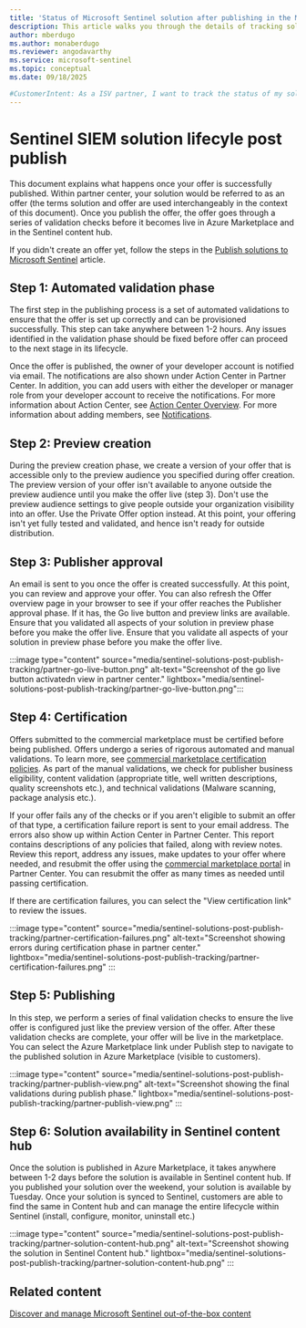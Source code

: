 ```yaml
---
title: 'Status of Microsoft Sentinel solution after publishing in the Microsoft Partner center'
description: This article walks you through the details of tracking solutions post publish in Microsoft Partner center.
author: mberdugo
ms.author: monaberdugo
ms.reviewer: angodavarthy
ms.service: microsoft-sentinel
ms.topic: conceptual 
ms.date: 09/18/2025

#CustomerIntent: As a ISV partner, I want to track the status of my solution so that I can correct any issues and ensure that my solution is available to customers in Azure Marketplace and in Sentinel Content hub.
---
```


# Sentinel SIEM solution lifecyle post publish

This document explains what happens once your offer is successfully published. Within partner center, your solution would be referred to as an offer (the terms solution and offer are used interchangeably in the context of this document). Once you publish the offer, the offer goes through a series of validation checks before it becomes live in Azure Marketplace and in the Sentinel content hub. 

If you didn't create an offer yet, follow the steps in the [Publish solutions to Microsoft Sentinel](publish-sentinel-solutions.md) article.

## Step 1: Automated validation phase

The first step in the publishing process is a set of automated validations to ensure that the offer is set up correctly and can be provisioned successfully. This step can take anywhere between 1-2 hours. Any issues identified in the validation phase should be fixed before offer can proceed to the next stage in its lifecycle.

Once the offer is published, the owner of your developer account is notified via email. The notifications are also shown under Action Center in Partner Center. In addition, you can add users with either the developer or manager role from your developer account to receive the notifications. For more information about Action Center, see [Action Center Overview](/partner-center/action-center/action-center-overview). For more information about adding members, see [Notifications](/partner-center/marketplace-offers/review-publish-offer#notifications).

## Step 2: Preview creation

During the preview creation phase, we create a version of your offer that is accessible only to the preview audience you specified during offer creation. The preview version of your offer isn't available to anyone outside the preview audience until you make the offer live (step 3). Don't use the preview audience settings to give people outside your organization visibility into an offer. Use the Private Offer option instead. At this point, your offering isn't yet fully tested and validated, and hence isn't ready for outside distribution.

## Step 3: Publisher approval

An email is sent to you once the offer is created successfully. At this point, you can review and approve your offer. You can also refresh the Offer overview page in your browser to see if your offer reaches the Publisher approval phase. If it has, the Go live button and preview links are available. Ensure that you validated all aspects of your solution in preview phase before you make the offer live. Ensure that you validate all aspects of your solution in preview phase before you make the offer live. 

:::image type="content" source="media/sentinel-solutions-post-publish-tracking/partner-go-live-button.png" alt-text="Screenshot of the go live button activatedn view in partner center." lightbox="media/sentinel-solutions-post-publish-tracking/partner-go-live-button.png":::   

## Step 4: Certification

Offers submitted to the commercial marketplace must be certified before being published. Offers undergo a series of rigorous automated and manual validations. To learn more, see [commercial marketplace certification policies](/legal/marketplace/certification-policies). As part of the manual validations, we check for publisher business eligibility, content validation (appropriate title, well written descriptions, quality screenshots etc.), and technical validations (Malware scanning, package analysis etc.).

If your offer fails any of the checks or if you aren't eligible to submit an offer of that type, a certification failure report is sent to your email address. The errors also show up within Action Center in Partner Center. This report contains descriptions of any policies that failed, along with review notes. Review this report, address any issues, make updates to your offer where needed, and resubmit the offer using the [commercial marketplace portal](https://go.microsoft.com/fwlink/?linkid=2165935) in Partner Center. You can resubmit the offer as many times as needed until passing certification.

If there are certification failures, you can select the "View certification link" to review the issues.

:::image type="content" source="media/sentinel-solutions-post-publish-tracking/partner-certification-failures.png" alt-text="Screenshot showing errors during certification phase in partner center." lightbox="media/sentinel-solutions-post-publish-tracking/partner-certification-failures.png" :::  

## Step 5: Publishing

In this step, we perform a series of final validation checks to ensure the live offer is configured just like the preview version of the offer. After these validation checks are complete, your offer will be live in the marketplace. You can select the Azure Marketplace link under Publish step to navigate to the published solution in Azure Marketplace (visible to customers).

:::image type="content" source="media/sentinel-solutions-post-publish-tracking/partner-publish-view.png" alt-text="Screenshot showing the final validations during publish phase." lightbox="media/sentinel-solutions-post-publish-tracking/partner-publish-view.png" :::  

## Step 6: Solution availability in Sentinel content hub

Once the solution is published in Azure Marketplace, it takes anywhere between 1-2 days before the solution is available in Sentinel content hub. If you published your solution over the weekend, your solution is available by Tuesday. Once your solution is synced to Sentinel, customers are able to find the same in Content hub and can manage the entire lifecycle within Sentinel (install, configure, monitor, uninstall etc.)

:::image type="content" source="media/sentinel-solutions-post-publish-tracking/partner-solution-content-hub.png" alt-text="Screenshot showing the solution in Sentinel Content hub." lightbox="media/sentinel-solutions-post-publish-tracking/partner-solution-content-hub.png" :::  

## Related content

[Discover and manage Microsoft Sentinel out-of-the-box content](/azure/sentinel/sentinel-solutions-deploy?tabs=azure-portal#discover-content)